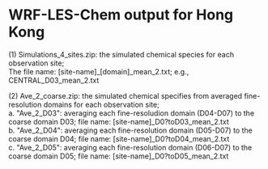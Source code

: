 # WRF-LES-Chem output for Hong Kong

(1) Simulations_4_sites.zip: the simulated chemical species for each observation site;\
                             The file name: [site-name]_[domain]_mean_2.txt; e.g., CENTRAL_D03_mean_2.txt

(2) Ave_2_coarse.zip: the simulated chemical specifies from averaged fine-resolution domains for each observation site;\
                      a. "Ave_2_D03": averaging each fine-resoludion domain (D04-D07) to the coarse domain D03; file name: [site-name]_D0?toD03_mean_2.txt\
                      b. "Ave_2_D04": averaging each fine-resolution domain (D05-D07) to the coarse domain D04; file name: [site-name]_D0?toD04_mean_2.txt\
                      c. "Ave_2_D05": averaging each fine-resolution domain (D06-D07) to the coarse domain D05; file name: [site-name]_D0?toD05_mean_2.txt
                          
